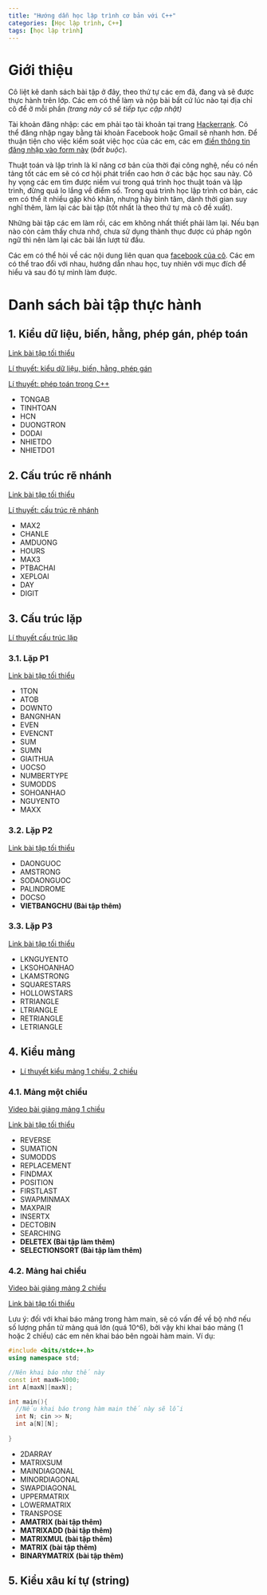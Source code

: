 ```yaml
---
title: "Hướng dẫn học lập trình cơ bản với C++"
categories: [Học lập trình, C++]
tags: [học lập trình]
---
```

# Giới thiệu

Cô liệt kê danh sách bài tập ở đây, theo thứ tự các em đã, đang và sẽ được thực hành trên lớp. Các em có thể làm và nộp bài bất cứ lúc nào tại địa chỉ cô để ở mỗi phần *(trang này cô sẽ tiếp tục cập nhật)*

Tài khoản đăng nhập: các em phải tạo tài khoản tại trang [Hackerrank](https://www.hackerrank.com). Có thể đăng nhập ngay bằng tài khoản Facebook hoặc Gmail sẽ nhanh hơn. Để thuận tiện cho việc kiểm soát việc học của các em, các em [điền thông tin đăng nhập vào form này](https://drive.google.com/open?id=1vZFQnoB2N8z_9tf54WIlX_30CI9bWdMWDvZiXWq3ylw) (*bắt buộc*).

Thuật toán và lập trình là kĩ năng cơ bản của thời đại công nghệ, nếu có nền tảng tốt các em sẽ có cơ hội phát triển cao hơn ở các bậc học sau này. Cô hy vọng các em tìm được niềm vui trong quá trình học thuật toán và lập trình, đừng quá lo lắng về điểm số. Trong quá trình học lập trình cơ bản, các em có thể ít nhiều gặp khó khăn, nhưng hãy bình tâm, dành thời gian suy nghĩ thêm, làm lại các bài tập (tốt nhất là theo thứ tự mà cô đề xuất).  

Những bài tập các em làm rồi, các em không nhất thiết phải làm lại. Nếu bạn nào còn cảm thấy chưa nhớ, chưa sử dụng thành thục được cú pháp ngôn ngữ thì nên làm lại các bài lần lượt từ đầu.

Các em có thể hỏi về các nội dung liên quan qua [facebook của cô](https://www.facebook.com/hoang.ha.3914). Các em có thể trao đổi với nhau, hướng dẫn nhau học, tuy nhiên với mục đích để hiểu và sau đó tự mình làm được.

# Danh sách bài tập thực hành

## 1. Kiểu dữ liệu, biến, hằng, phép gán, phép toán

[Link bài tập tối thiểu](https://www.hackerrank.com/co-ban-1)

[Lí thuyết: kiểu dữ liệu, biến, hằng, phép gán](http://thomasabc.xyz/posts/li-thuyet-cpp-co-ban/)

[Lí thuyết: phép toán trong C++](http://thomasabc.xyz/posts/toan-tu-cpp/)

* TONGAB
* TINHTOAN
* HCN
* DUONGTRON
* DODAI
* NHIETDO
* NHIETDO1

## 2. Cấu trúc rẽ nhánh

[Link bài tập tối thiểu](https://www.hackerrank.com/cau-truc-re-nhanh)

[Lí thuyết: cấu trúc rẽ nhánh](http://thomasabc.xyz/posts/cau-truc-re-nhanh/)

* MAX2
* CHANLE
* AMDUONG
* HOURS
* MAX3
* PTBACHAI
* XEPLOAI
* DAY
* DIGIT

## 3. Cấu trúc lặp

[Lí thuyết cấu trúc lặp](http://thomasabc.xyz/posts/cau-truc-lap/)

### 3.1. Lặp P1

[Link bài tập tối thiểu](https://www.hackerrank.com/cau-truc-lap-1)

* 1TON
* ATOB
* DOWNTO
* BANGNHAN
* EVEN
* EVENCNT
* SUM
* SUMN
* GIAITHUA
* UOCSO
* NUMBERTYPE
* SUMODDS
* SOHOANHAO
* NGUYENTO
* MAXX

### 3.2. Lặp P2

[Link bài tập tối thiểu](https://www.hackerrank.com/cau-truc-lap-2)

* DAONGUOC
* AMSTRONG
* SODAONGUOC
* PALINDROME
* DOCSO
* **VIETBANGCHU (Bài tập thêm)**

### 3.3. Lặp P3

[Link bài tập tối thiểu](https://www.hackerrank.com/cau-truc-lap-3)

* LKNGUYENTO
* LKSOHOANHAO
* LKAMSTRONG
* SQUARESTARS
* HOLLOWSTARS
* RTRIANGLE
* LTRIANGLE
* RETRIANGLE
* LETRIANGLE

## 4. Kiểu mảng

* [Lí thuyết kiểu mảng 1 chiều, 2 chiều](http://thomasabc.xyz/posts/kieu-mang/)


### 4.1. Mảng một chiều

[Video bài giảng mảng 1 chiều](https://youtu.be/5bazasTqi3E)

[Link bài tập tối thiểu](https://www.hackerrank.com/mang-mot-chieu)

* REVERSE
* SUMATION
* SUMODDS
* REPLACEMENT
* FINDMAX
* POSITION
* FIRSTLAST
* SWAPMINMAX
* MAXPAIR
* INSERTX
* DECTOBIN
* SEARCHING
* **DELETEX (Bài tập làm thêm)**
* **SELECTIONSORT (Bài tập làm thêm)**

### 4.2. Mảng hai chiều

[Video bài giảng mảng 2 chiều](https://youtu.be/BQqBoKbxAOE)

[Link bài tập tối thiểu](https://www.hackerrank.com/mang-hai-chieu)

Lưu ý: đối với khai báo mảng trong hàm main, sẽ có vấn đề về bộ nhớ nếu số lượng phần tử mảng quá lớn (quá 10^6), bởi vậy khi khai báo mảng (1 hoặc 2 chiều) các em nên khai báo bên ngoài hàm main. Ví dụ:
```cpp
#include <bits/stdc++.h>
using namespace std;

//Nên khai báo như thế này
const int maxN=1000;
int A[maxN][maxN];

int main(){
  //Nếu khai báo trong hàm main thế này sẽ lỗi
  int N; cin >> N;
  int a[N][N];
  
}
```

* 2DARRAY
* MATRIXSUM
* MAINDIAGONAL
* MINORDIAGONAL
* SWAPDIAGONAL
* UPPERMATRIX
* LOWERMATRIX
* TRANSPOSE
* **AMATRIX (bài tập thêm)**
* **MATRIXADD (bài tập thêm)**
* **MATRIXMUL (bài tập thêm)**
* **MATRIX (bài tập thêm)**
* **BINARYMATRIX (bài tập thêm)**

## 5. Kiểu xâu kí tự (string)
